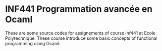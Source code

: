 # INF441 Programmation avancée en Ocaml
These are some source codes for assignements of course inf441 at Ecole Polytechnique.
These course introduce some basic concepts of functional programming using Ocaml.
